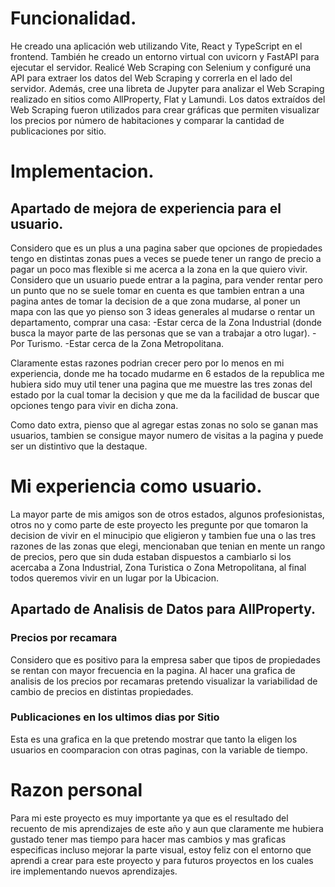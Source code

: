# Funcionalidad.
He creado una aplicación web utilizando Vite, React y TypeScript en el frontend. También he creado un entorno virtual con uvicorn y FastAPI para ejecutar el servidor. Realicé Web Scraping con Selenium y configuré una API para extraer los datos del Web Scraping y correrla en el lado del servidor. Además, cree una libreta de Jupyter para analizar el Web Scraping realizado en sitios como AllProperty, Flat y Lamundi. Los datos extraídos del Web Scraping fueron utilizados para crear gráficas que permiten visualizar los precios por número de habitaciones y comparar la cantidad de publicaciones por sitio.

# Implementacion.
## Apartado de mejora de experiencia para el usuario.
Considero que es un plus a una pagina saber que opciones de propiedades tengo en distintas zonas pues a veces se puede tener un rango de precio a pagar un poco mas flexible si me acerca a la zona en la que quiero vivir. Considero que un usuario puede entrar a la pagina, para vender rentar pero un punto que no se suele tomar en cuenta es que tambien entran a una pagina antes de tomar la decision de a que zona mudarse, al poner un mapa con las que yo pienso son 3 ideas generales al mudarse o rentar un departamento, comprar una casa: -Estar cerca de la Zona Industrial (donde busca la mayor parte de las personas que se van a trabajar a otro lugar). -Por Turismo. -Estar cerca de la Zona Metropolitana.

Claramente estas razones podrian crecer pero por lo menos en mi experiencia, donde me ha tocado mudarme en 6 estados de la republica me hubiera sido muy util tener una pagina que me muestre las tres zonas del estado por la cual tomar la decision y que me da la facilidad de buscar que opciones tengo para vivir en dicha zona.

Como dato extra, pienso que al agregar estas zonas no solo se ganan mas usuarios, tambien se consigue mayor numero de visitas a la pagina y puede ser un distintivo que la destaque.

# Mi experiencia como usuario.
La mayor parte de mis amigos son de otros estados, algunos profesionistas, otros no y como parte de este proyecto les pregunte por que tomaron la decision de vivir en el minucipio que eligieron y tambien fue una o las tres razones de las zonas que elegi, mencionaban que tenian en mente un rango de precios, pero que sin duda estaban dispuestos a cambiarlo si los acercaba a Zona Industrial, Zona Turistica o Zona Metropolitana, al final todos queremos vivir en un lugar por la Ubicacion.

## Apartado de Analisis de Datos para AllProperty.
### Precios por recamara
Considero que es positivo para la empresa saber que tipos de propiedades se rentan con mayor frecuencia en la pagina. Al hacer una grafica de analisis de los precios por recamaras pretendo visualizar la variabilidad de cambio de precios en distintas propiedades.

### Publicaciones en los ultimos dias por Sitio
Esta es una grafica en la que pretendo mostrar que tanto la eligen los usuarios en coomparacion con otras paginas, con la variable de tiempo.

# Razon personal
Para mi este proyecto es muy importante ya que es el resultado del recuento de mis aprendizajes de este año y aun que claramente me hubiera gustado tener mas tiempo para hacer mas cambios y mas graficas especificas incluso mejorar la parte visual, estoy feliz con el entorno que aprendi a crear para este proyecto y para futuros proyectos en los cuales ire implementando nuevos aprendizajes.
